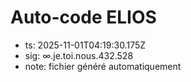 # Auto-code ELIOS
- ts: 2025-11-01T04:19:30.175Z
- sig: ∞.je.toi.nous.432.528
- note: fichier généré automatiquement